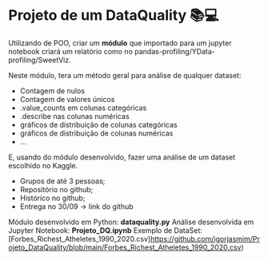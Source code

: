 # Projeto de um DataQuality 📚💻

Utilizando de POO, criar um **módulo** que importado para um jupyter notebook criará um relatório como no pandas-profiling/YData-profiling/SweetViz.

Neste módulo, tera um método geral para análise de qualquer dataset:
- Contagem de nulos
- Contagem de valores únicos 
- .value_counts em colunas categóricas
- .describe nas colunas numéricas 
- gráficos de distribuição de colunas categóricas 
- gráficos de distribuição de colunas numéricas 
- ... 

E, usando do módulo desenvolvido, fazer uma análise de um dataset escolhido no Kaggle.

- Grupos de até 3 pessoas;
- Repositório no github;
- Histórico no github;
- Entrega no 30/09 -> link do github

Módulo desenvolvido em Python: **dataquality.py**
Análise desenvolvida em Jupyter Notebook: **Projeto_DQ.ipynb**
Exemplo de DataSet: [Forbes_Richest_Atheletes_1990_2020.csv]https://github.com/igorjasmim/Projeto_DataQuality/blob/main/Forbes_Richest_Atheletes_1990_2020.csv)
